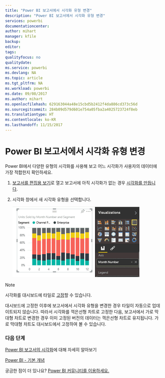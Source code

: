 ```yaml
---
title: "Power BI 보고서에서 시각화 유형 변경"
description: "Power BI 보고서에서 시각화 유형 변경"
services: powerbi
documentationcenter: 
author: mihart
manager: kfile
backup: 
editor: 
tags: 
qualityfocus: no
qualitydate: 
ms.service: powerbi
ms.devlang: NA
ms.topic: article
ms.tgt_pltfrm: NA
ms.workload: powerbi
ms.date: 09/08/2017
ms.author: mihart
ms.openlocfilehash: 629163044a48e15cbd5b2412f4da886cd373c56d
ms.sourcegitcommit: 284b09d579d601e754a05fba2a4025723724f8eb
ms.translationtype: HT
ms.contentlocale: ko-KR
ms.lasthandoff: 11/15/2017
---
```

# <a name="change-the-type-of-visualization-in-a-power-bi-report"></a>Power BI 보고서에서 시각화 유형 변경
Power BI에서 다양한 유형의 시각화를 사용해 보고 어느 시각화가 사용자의 데이터에 가장 적합한지 확인하세요. 

1. [보고서를 편집용 보기](service-reading-view-and-editing-view.md)로 열고 보고서에 아직 시각화가 없는 경우 [시각화를 만듭니다](power-bi-report-add-visualizations-i.md).
2. 시각화 창에서 새 시각화 유형을 선택합니다.  
   
   ![](media/power-bi-report-change-visualization-type/changeviz.gif)

> [!NOTE]
> 시각화를 대시보드에 타일로 [고정](service-dashboard-pin-tile-from-report.md)할 수 있습니다.
> 
> 

대시보드에 고정한 이후에 보고서에서 시각화 유형을 변경한 경우 타일이 자동으로 업데이트되지 않습니다. 따라서 시각화를 꺽은선형 차트로 고정한 다음, 보고서에서 가로 막대형 차트로 변경한 경우 이미 고정된 버전의 데이터는 꺽은선형 차트로 유지됩니다. 가로 막대형 차트도 대시보드에서 고정하여 볼 수 있습니다.

### <a name="next-steps"></a>다음 단계
[Power BI 보고서의 시각화](power-bi-report-visualizations.md)에 대해 자세히 알아보기

[Power BI - 기본 개념](service-basic-concepts.md)

궁금한 점이 더 있나요? [Power BI 커뮤니티를 이용하세요.](http://community.powerbi.com/)

